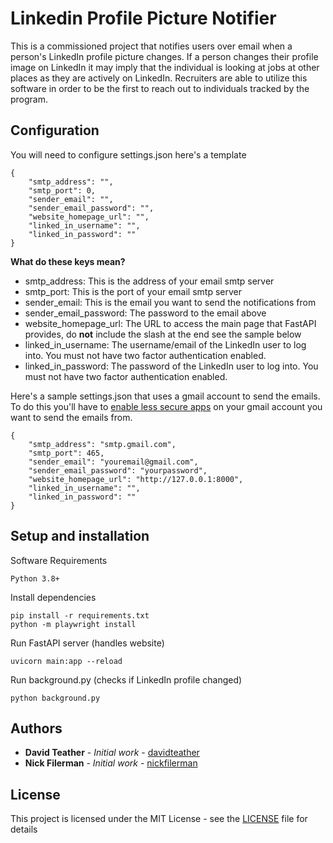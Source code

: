 # Linkedin Profile Picture Notifier

This is a commissioned project that notifies users over email when a person's LinkedIn
profile picture changes. If a person changes their profile image on LinkedIn it may imply
that the individual is looking at jobs at other places as they are actively on LinkedIn.
Recruiters are able to utilize this software in order to be the first to reach out to
individuals tracked by the program.

## Configuration

You will need to configure settings.json here's a template

```
{
    "smtp_address": "",
    "smtp_port": 0,
    "sender_email": "",
    "sender_email_password": "",
    "website_homepage_url": "",
    "linked_in_username": "",
    "linked_in_password": ""
}
```

**What do these keys mean?**

- smtp_address: This is the address of your email smtp server
- smtp_port: This is the port of your email smtp server
- sender_email: This is the email you want to send the notifications from
- sender_email_password: The password to the email above
- website_homepage_url: The URL to access the main page that FastAPI provides, do **not** include the slash at the end see the sample below
- linked_in_username: The username/email of the LinkedIn user to log into. You must not have two factor authentication enabled.
- linked_in_password: The password of the LinkedIn user to log into. You must not have two factor authentication enabled.

Here's a sample settings.json that uses a gmail account to send the emails. To do this you'll have to [enable less secure apps](https://support.google.com/accounts/answer/6010255?hl=en) on your gmail account you want to send the emails from.

```
{
    "smtp_address": "smtp.gmail.com",
    "smtp_port": 465,
    "sender_email": "youremail@gmail.com",
    "sender_email_password": "yourpassword",
    "website_homepage_url": "http://127.0.0.1:8000",
    "linked_in_username": "",
    "linked_in_password": ""
}
```

## Setup and installation

Software Requirements
```
Python 3.8+
```

Install dependencies
```
pip install -r requirements.txt
python -m playwright install
```

Run FastAPI server (handles website)

```
uvicorn main:app --reload
```

Run background.py (checks if LinkedIn profile changed)

```
python background.py
```

## Authors

* **David Teather** - *Initial work* - [davidteather](https://github.com/davidteather)
* **Nick Filerman** - *Initial work* - [nickfilerman](https://github.com/nickfilerman)

## License

This project is licensed under the MIT License - see the [LICENSE](LICENSE) file for details

